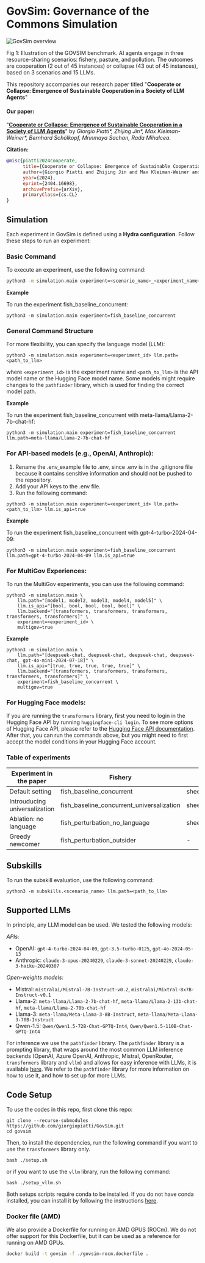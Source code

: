 # GovSim: Governance of the Commons Simulation


![GovSim overview](imgs/govsim_pull_figure.png)

<p align="left">Fig 1: Illustration of the GOVSIM benchmark. AI agents engage in three resource-sharing scenarios: fishery, pasture, and pollution. The outcomes are cooperation (2 out of 45 instances) or collapse (43 out of 45 instances), based on 3 scenarios and 15 LLMs.
</p>

This repository accompanies our research paper titled "**Cooperate or Collapse: Emergence of Sustainable Cooperation in a Society of LLM Agents**" 

#### Our paper:

"**[Cooperate or Collapse: Emergence of Sustainable Cooperation in a Society of LLM Agents](https://arxiv.org/abs/2404.16698)**" by *Giorgio Piatti\*, Zhijing Jin\*, Max Kleiman-Weiner\*, Bernhard Schölkopf, Mrinmaya Sachan, Rada Mihalcea*.

**Citation:**

```bibTeX
@misc{piatti2024cooperate,
      title={Cooperate or Collapse: Emergence of Sustainable Cooperation in a Society of LLM Agents}, 
      author={Giorgio Piatti and Zhijing Jin and Max Kleiman-Weiner and Bernhard Schölkopf and Mrinmaya Sachan and Rada Mihalcea},
      year={2024},
      eprint={2404.16698},
      archivePrefix={arXiv},
      primaryClass={cs.CL}
}
```



## **Simulation**

Each experiment in GovSim is defined using a **Hydra configuration**. Follow these steps to run an experiment:

### **Basic Command**
To execute an experiment, use the following command:  
```bash
python3 -m simulation.main experiment=<scenario_name>_<experiment_name>
```

**Example**

To run the experiment fish_baseline_concurrent:

```
python3 -m simulation.main experiment=fish_baseline_concurrent
```

### **General Command Structure**

For more flexibility, you can specify the language model (LLM):

```
python3 -m simulation.main experiment=<experiment_id> llm.path=<path_to_llm>
```

where `<experiment_id>` is the experiment name and `<path_to_llm>` is the API model name or the Hugging Face model name. Some models might require changes to the ```pathfinder``` library, which is used for finding the correct model path.

**Example**

To run the experiment fish_baseline_concurrent with meta-llama/Llama-2-7b-chat-hf:

```
python3 -m simulation.main experiment=fish_baseline_concurrent llm.path=meta-llama/Llama-2-7b-chat-hf
```

### For API-based models (e.g., OpenAI, Anthropic):

1. Rename the .env_example file to .env, since .env is in the .gitignore file because it contains sensitive information and should not be pushed to the repository.
2.	Add your API keys to the .env file.
3.	Run the following command:

```
python3 -m simulation.main experiment=<experiment_id> llm.path=<path_to_llm> llm.is_api=true
```
**Example**

To run the experiment fish_baseline_concurrent with gpt-4-turbo-2024-04-09:

```
python3 -m simulation.main experiment=fish_baseline_concurrent llm.path=gpt-4-turbo-2024-04-09 llm.is_api=true
```

### For MultiGov Experiences:

To run the MultiGov experiments, you can use the following command:

```
python3 -m simulation.main \
    llm.path="[model1, model2, model3, model4, model5]" \
    llm.is_api="[bool, bool, bool, bool, bool]" \
    llm.backend="[transformers, transformers, transformers, transformers, transformers]" \
    experiment=<experiment_id> \
    multigov=true
```

**Example**

```
python3 -m simulation.main \
    llm.path="[deepseek-chat, deepseek-chat, deepseek-chat, deepseek-chat, gpt-4o-mini-2024-07-18]" \
    llm.is_api="[true, true, true, true, true]" \
    llm.backend="[transformers, transformers, transformers, transformers, transformers]" \
    experiment=fish_baseline_concurrent \
    multigov=true
```

### For Hugging Face models:

If you are running the `transformers` library, first you need to login in the Hugging Face API by running `huggingface-cli login`. To see more options of Hugging Face API, please refer to the [Hugging Face API documentation](https://huggingface.co/docs/huggingface_hub/en/guides/cli).
After that, you can run the commands above, but you might need to first accept the model conditions
in your Hugging Face account.

### Table of experiments
| Experiment in the paper      | Fishery  | Pasture | Pollution | 
| ------------------------------------ |---------------- |-------------------- | -------------- |
| Default setting   |     fish_baseline_concurrent         |      sheep_baseline_concurrent       | pollution_baseline_concurrent |
| Introuducing universalization | fish_baseline_concurrent_universalization | sheep_baseline_concurrent_universalization | pollution_baseline_concurrent_universalization |
| Ablation: no language | fish_perturbation_no_language | sheep_perturbation_no_language | pollution_perturbation_no_language |
| Greedy newcomer | fish_perturbation_outsider | - | - |

## Subskills

To run the subskill evaluation, use the following command:

```
python3 -m subskills.<scenario_name> llm.path=<path_to_llm>
```

## Supported LLMs
In principle, any LLM model can be used. We tested the following models:

*APIs:*
- OpenAI: `gpt-4-turbo-2024-04-09`, `gpt-3.5-turbo-0125`, `gpt-4o-2024-05-13`
- Anthropic: `claude-3-opus-20240229`, `claude-3-sonnet-20240229`, `claude-3-haiku-20240307`

*Open-weights models:*
- Mistral: `mistralai/Mistral-7B-Instruct-v0.2`, `mistralai/Mixtral-8x7B-Instruct-v0.1`
- Llama-2: `meta-llama/Llama-2-7b-chat-hf`, `meta-llama/Llama-2-13b-chat-hf`, `meta-llama/Llama-2-70b-chat-hf`
- Llama-3: `meta-llama/Meta-Llama-3-8B-Instruct`, `meta-llama/Meta-Llama-3-70B-Instruct`
- Qwen-1.5: `Qwen/Qwen1.5-72B-Chat-GPTQ-Int4`, `Qwen/Qwen1.5-110B-Chat-GPTQ-Int4`


For inference we use the `pathfinder` library. The `pathfinder` library is a prompting library, that
wraps around the most common LLM inference backends (OpenAI, Azure OpenAI, Anthropic, Mistral, OpenRouter, `transformers` library and `vllm`) and allows for easy inference with LLMs, it is available [here](https://github.com/giorgiopiatti/pathfinder). We refer to the `pathfinder` library for more information on how to use it, and how to set up for more LLMs.



## Code Setup
To use the codes in this repo, first clone this repo:
    

    git clone --recurse-submodules https://github.com/giorgiopiatti/GovSim.git
    cd govsim

Then, to install the dependencies, run the following command if you want to use the `transformers` library only.
    
```setup
bash ./setup.sh
```

or if you want to use the `vllm` library, run the following command:

```setup
bash ./setup_vllm.sh
```

Both setups scripts require conda to be installed. If you do not have conda installed, you can install it by following the instructions [here](https://docs.conda.io/projects/conda/en/latest/user-guide/install/index.html).

### Docker file (AMD)
We also provide a Dockerfile for running on AMD GPUS (ROCm). We do not offer support for this Dockerfile, but it can be used as a reference for running on AMD GPUs.

```bash
docker build -t govsim -f ./govsim-rocm.dockerfile . 
```


